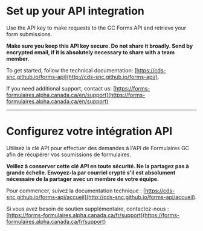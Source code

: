 # Set up your API integration

Use the API key to make requests to the GC Forms API and retrieve your form submissions.

**Make sure you keep this API key secure. Do not share it broadly. Send by encrypted email, if it is absolutely necessary to share with a team member.**

To get started, follow the technical documentation: [https://cds-snc.github.io/forms-api](http://cds-snc.github.io/forms-api/).

If you need additional support, contact us: [https://forms-formulaires.alpha.canada.ca/en/support](https://forms-formulaires.alpha.canada.ca/en/support)

---

# Configurez votre intégration API

Utilisez la clé API pour effectuer des demandes à l'API de Formulaires GC afin de récupérer vos soumissions de formulaires.

**Veillez à conserver cette clé API en toute sécurité. Ne la partagez pas à grande échelle. Envoyez-la par courriel crypté s'il est absolument nécessaire de la partager avec un membre de votre équipe.**

Pour commencer, suivez la documentation technique : [https://cds-snc.github.io/forms-api/accueil](http://cds-snc.github.io/forms-api/accueil).

Si vous avez besoin de soutien supplémentaire, contactez-nous : [https://forms-formulaires.alpha.canada.ca/fr/support](https://forms-formulaires.alpha.canada.ca/fr/support)
